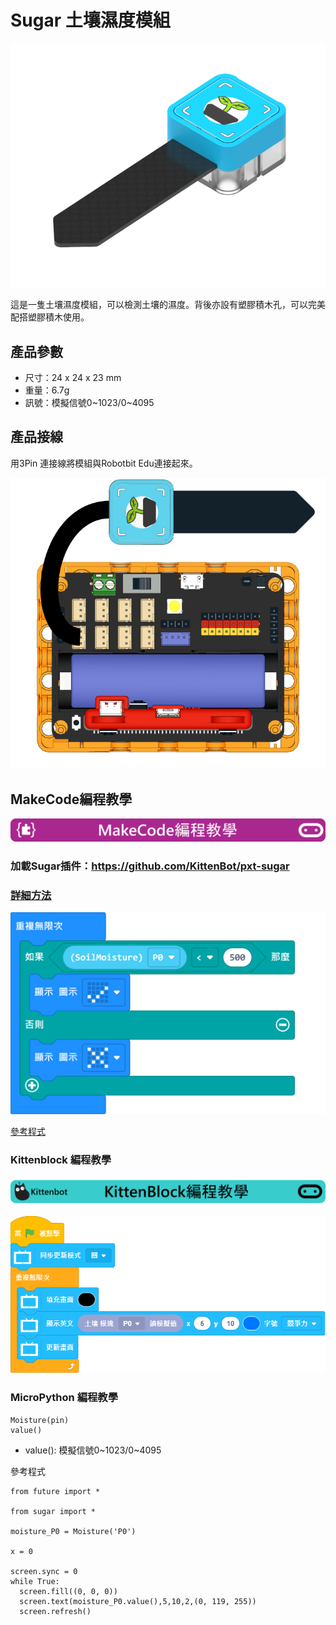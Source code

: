 # Sugar 土壤濕度模組

![](./images/soil1.png)

這是一隻土壤濕度模組，可以檢測土壤的濕度。背後亦設有塑膠積木孔，可以完美配搭塑膠積木使用。

## 產品參數

- 尺寸：24 x 24 x 23 mm
- 重量：6.7g
- 訊號：模擬信號0~1023/0~4095

## 產品接線

用3Pin 連接線將模組與Robotbit Edu連接起來。

![](./images/soil_wire.png)

## MakeCode編程教學

![](../PWmodules/images/mcbanner.png)

### 加載Sugar插件：https://github.com/KittenBot/pxt-sugar

### [詳細方法](../../Makecode/powerBrickMC)

![](./images/soil_mc_code.png)

[參考程式](https://makecode.microbit.org/_4EUXDh8qtP7X)

### Kittenblock 編程教學

![](../PWmodules/images/kbbanner.png)

![](./images/soil3.png)

### MicroPython 編程教學

    Moisture(pin)
    value()

- value(): 模擬信號0~1023/0~4095

參考程式

    from future import *
    
    from sugar import *
    
    moisture_P0 = Moisture('P0')
    
    x = 0
    
    screen.sync = 0
    while True:
      screen.fill((0, 0, 0))
      screen.text(moisture_P0.value(),5,10,2,(0, 119, 255))
      screen.refresh()

